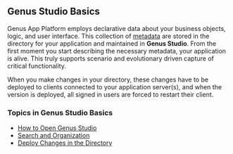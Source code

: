 ## Genus Studio Basics

Genus App Platform employs declarative data about your business objects, logic, and user interface. This collection of [metadata](glossary.md) are stored in the directory for your application and maintained in **Genus Studio**. From the first moment you start describing the necessary metadata, your application is alive. This truly supports scenario and evolutionary driven capture of critical functionality.

When you make changes in your directory, these changes have to be deployed to clients connected to your application server(s), and when the version is deployed, all signed in users are forced to restart their client.

### Topics in Genus Studio Basics

* [How to Open Genus Studio](genus-studio-basics/how-to-open-genus-studio.md)
* [Search and Organization](genus-studio-basics/search-and-organization.md)
* [Deploy Changes in the Directory](genus-studio-basics/deploy-changes-in-the-directory.md)
